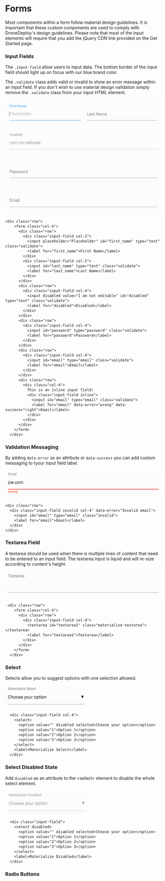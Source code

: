 # Forms

Most components within a form follow material design guidelines. It is important that these custom components are used to comply with DroneDeploy's design guidelines. Please note that most of the input elements will require that you add the jQuery CDN link provided on the Get Started page.

### Input Fields

The `.input-field` allow users to input data. The bottom border of the input field should light up on focus with our blue brand color.

The `.validate` class adds valid or invalid to show an error message within an input field. If you don't wish to use material design validation simply remove the `.validate` class from your input HTML element.

![](/assets/md-form.jpg)

```
<div class="row">
    <form class="col-4">
      <div class="row">
        <div class="input-field col-2">
          <input placeholder="Placeholder" id="first_name" type="text" class="validate">
          <label for="first_name">First Name</label>
        </div>
        <div class="input-field col-2">
          <input id="last_name" type="text" class="validate">
          <label for="last_name">Last Name</label>
        </div>
      </div>
      <div class="row">
        <div class="input-field col-4">
          <input disabled value="I am not editable" id="disabled" type="text" class="validate">
          <label for="disabled">Disabled</label>
        </div>
      </div>
      <div class="row">
        <div class="input-field col-4">
          <input id="password" type="password" class="validate">
          <label for="password">Password</label>
        </div>
      </div>
      <div class="row">
        <div class="input-field col-4">
          <input id="email" type="email" class="validate">
          <label for="email">Email</label>
        </div>
      </div>
      <div class="row">
        <div class="col-4">
          This is an inline input field:
          <div class="input-field inline">
            <input id="email" type="email" class="validate">
            <label for="email" data-error="wrong" data-success="right">Email</label>
          </div>
        </div>
      </div>
    </form>
  </div>
```

### Validation Messaging

By adding `data-error` as an attribute or `data-success` you can add custom messaging to tyour input field label.

![](/assets/data-error-input-md.jpg)

```
<div class="row">
  <div class="input-field invalid col-4" data-error="Invalid email">
    <input id="email" type="email" class="invalid">
    <label for="email">Email</label>
  </div>
</div>
```

### Textarea Field

A textarea should be used when there is multiple lines of content that need to be entered to an input field. The textarea input is liquid and will re-size according to content's height.

![](/assets/textarea-input-md.jpg)

```
 <div class="row">
    <form class="col-4">
      <div class="row">
        <div class="input-field col-4">
          <textarea id="textarea1" class="materialize-textarea"></textarea>
          <label for="textarea1">Textarea</label>
        </div>
      </div>
    </form>
  </div>
```

### Select

Selects allow you to suggest options with one selection allowed.

![](/assets/materialized-select-md.jpg)

```
  <div class="input-field col-4">
    <select>
      <option value="" disabled selected>Choose your option</option>
      <option value="1">Option 1</option>
      <option value="2">Option 2</option>
      <option value="3">Option 3</option>
    </select>
    <label>Materialize Select</label>
  </div>
```

### Select Disabled State

Add `disabled` as an attribute to the &lt;select&gt; element to disable the whole select element.

![](/assets/disabled-select-md.jpg)

```
  <div class="input-field">
    <select disabled>
      <option value="" disabled selected>Choose your option</option>
      <option value="1">Option 1</option>
      <option value="2">Option 2</option>
      <option value="3">Option 3</option>
    </select>
    <label>Materialize Disabled</label>
  </div>
```

### Radio Buttons



